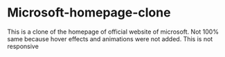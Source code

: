 # Microsoft-homepage-clone
This is a clone of the homepage of official website of microsoft. Not 100% same because hover effects and animations were not added.
This is not responsive
